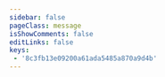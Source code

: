 ```yaml
---
sidebar: false
pageClass: message
isShowComments: false
editLinks: false
keys:
 - '8c3fb13e09200a61ada5485a870a9d4b'
---
```

<xiaomei></xiaomei>